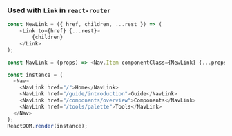 ### Used with `Link` in `react-router`

<!--start-code-->

```js
const NewLink = ({ href, children, ...rest }) => (
	<Link to={href} {...rest}>
		{children}
	</Link>
);

const NavLink = (props) => <Nav.Item componentClass={NewLink} {...props} />;

const instance = (
  <Nav>
    <NavLink href="/">Home</NavLink>
    <NavLink href="/guide/introduction">Guide</NavLink>
    <NavLink href="/components/overview">Components</NavLink>
    <NavLink href="/tools/palette">Tools</NavLink>
  </Nav>
);
ReactDOM.render(instance);
```

<!--end-code-->
